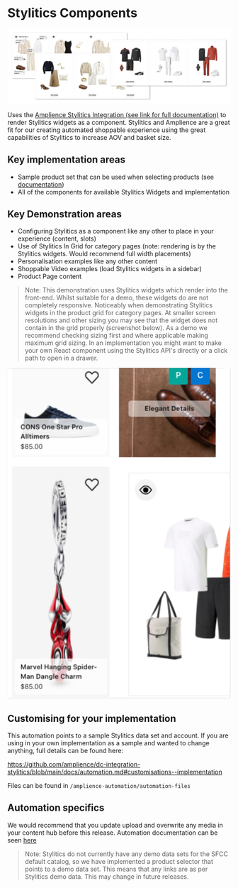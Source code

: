 # Stylitics Components

![Stylitics Components](./media/stylitics-main.png)

Uses the [Amplience Stylitics Integration (see link for full documentation)](https://github.com/amplience/dc-integration-stylitics) to render Stylitics widgets as a component. Stylitics and Amplience are a great fit for our creating automated shoppable experience using the great capabilities of Stylitics to increase AOV and basket size.

## Key implementation areas
* Sample product set that can be used when selecting products (see [documentation](https://github.com/amplience/dc-integration-middleware/blob/main/docs/vendor/commerce/rest.md))
* All of the components for available Stylitics Widgets and implementation

## Key Demonstration areas
* Configuring Stylitics as a component like any other to place in your experience (content, slots)
* Use of Stylitics In Grid for category pages (note: rendering is by the Stylitics widgets. Would recommend full width placements)
* Personalisation examples like any other content
* Shoppable Video examples (load Stylitics widgets in a sidebar)
* Product Page content

> Note: This demonstration uses Stylitics widgets which render into the front-end. Whilst suitable for a demo, these widgets do are not completely responsive. Noticeably when demonstrating Stylitics widgets in the product grid for category pages. At smaller screen resolutions and other sizing you may see that the widget does not contain in the grid properly (screenshot below). As a demo we recommend checking sizing first and where applicable making maximum grid sizing. In an implementation you might want to make your own React component using the Stylitics API's directly or a click path to open in a drawer.

![Stylitics Grid Sizing](./media/stylitics-grid-sizing.png)


## Customising for your implementation
This automation points to a sample Stylitics data set and account. If you are using in your own implementation as a sample and wanted to change anything, full details can be found here: 

https://github.com/amplience/dc-integration-stylitics/blob/main/docs/automation.md#customisations--implementation

Files can be found in `/amplience-automation/automation-files`

## Automation specifics
We would recommend that you update upload and overwrite any media in your content hub before this release. Automation documentation can be seen [here](./automation.md#media)

> Note: Stylitics do not currently have any demo data sets for the SFCC default catalog, so we have implemented a product selector that points to a demo data set. This means that any links are as per Stylitics demo data. This may change in future releases.

